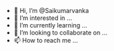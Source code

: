 - 👋 Hi, I’m @Saikumarvanka
- 👀 I’m interested in ...
- 🌱 I’m currently learning ...
- 💞️ I’m looking to collaborate on ...
- 📫 How to reach me ...

<!---
Saikumarvanka/Saikumarvanka is a ✨ special ✨ repository because its `README.md` (this file) appears on your GitHub profile.
You can click the Preview link to take a look at your changes.
--->
